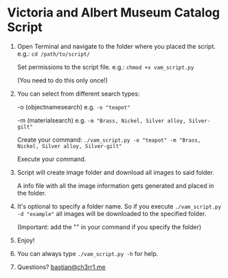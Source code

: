 # Victoria and Albert Museum Catalog Script

1. Open Terminal and navigate to the folder where you placed the script.
e.g.: `cd /path/to/script/`
   
   Set permissions to the script file. e.g.: `chmod +x vam_script.py`
   
   (You need to do this only once!)

2. You can select from different search types:
   
   -o (objectnamesearch) e.g. `-o "teapot"`
   
   -m (materialsearch) e.g. `-m "Brass, Nickel, Silver alloy, Silver-gilt"`
	
   Create your command: `./vam_script.py -o "teapot" -m "Brass, Nickel, Silver alloy, Silver-gilt"`

   Execute your command.

3. Script will create image folder and download all images to said folder.
   
   A info file with all the image information gets generated and placed in the folder.

4. It's optional to specify a folder name. So if you execute `./vam_script.py -d "example"` all images will be downloaded to the specified folder.
   
   (Important: add the "" in your command if you specify the folder)

5. Enjoy!

6. You can always type `./vam_script.py -h` for help.

7. Questions? bastian@ch3rr1.me
